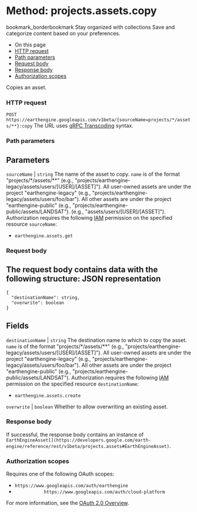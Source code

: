  
#  Method: projects.assets.copy
bookmark_borderbookmark Stay organized with collections  Save and categorize content based on your preferences.
  * On this page
  * [HTTP request](https://developers.google.com/earth-engine/reference/rest/v1beta/projects.assets/copy#http-request)
  * [Path parameters](https://developers.google.com/earth-engine/reference/rest/v1beta/projects.assets/copy#path-parameters)
  * [Request body](https://developers.google.com/earth-engine/reference/rest/v1beta/projects.assets/copy#request-body)
  * [Response body](https://developers.google.com/earth-engine/reference/rest/v1beta/projects.assets/copy#response-body)
  * [Authorization scopes](https://developers.google.com/earth-engine/reference/rest/v1beta/projects.assets/copy#authorization-scopes)


Copies an asset.
### HTTP request
`POST https://earthengine.googleapis.com/v1beta/{sourceName=projects/*/assets/**}:copy`
The URL uses [gRPC Transcoding](https://google.aip.dev/127) syntax.
### Path parameters
Parameters  
---  
`sourceName` |  `string` The name of the asset to copy. `name` is of the format "projects/*/assets/**" (e.g., "projects/earthengine-legacy/assets/users/[USER]/[ASSET]"). All user-owned assets are under the project "earthengine-legacy" (e.g., "projects/earthengine-legacy/assets/users/foo/bar"). All other assets are under the project "earthengine-public" (e.g., "projects/earthengine-public/assets/LANDSAT"). (e.g., "assets/users/[USER]/[ASSET]"). Authorization requires the following [IAM](https://cloud.google.com/iam/docs/) permission on the specified resource `sourceName`:
  * `earthengine.assets.get`

  
### Request body
The request body contains data with the following structure:
JSON representation  
---  
```
{
  "destinationName": string,
  "overwrite": boolean
}
```
  
Fields  
---  
`destinationName` |  `string` The destination name to which to copy the asset. `name` is of the format "projects/*/assets/**" (e.g., "projects/earthengine-legacy/assets/users/[USER]/[ASSET]"). All user-owned assets are under the project "earthengine-legacy" (e.g., "projects/earthengine-legacy/assets/users/foo/bar"). All other assets are under the project "earthengine-public" (e.g., "projects/earthengine-public/assets/LANDSAT"). Authorization requires the following [IAM](https://cloud.google.com/iam/docs/) permission on the specified resource `destinationName`:
  * `earthengine.assets.create`

  
`overwrite` |  `boolean` Whether to allow overwriting an existing asset.  
### Response body
If successful, the response body contains an instance of `EarthEngineAsset[](https://developers.google.com/earth-engine/reference/rest/v1beta/projects.assets#EarthEngineAsset)`.
### Authorization scopes
Requires one of the following OAuth scopes:
  * `https://www.googleapis.com/auth/earthengine`
  * `           https://www.googleapis.com/auth/cloud-platform`


For more information, see the [OAuth 2.0 Overview](https://developers.google.com/identity/protocols/OAuth2).
